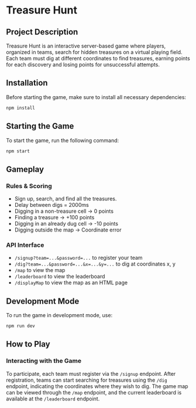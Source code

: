 # Treasure Hunt

## Project Description

Treasure Hunt is an interactive server-based game where players, organized in teams, search for hidden treasures on a virtual playing field. Each team must dig at different coordinates to find treasures, earning points for each discovery and losing points for unsuccessful attempts.

## Installation

Before starting the game, make sure to install all necessary dependencies:

```bash
npm install
```

## Starting the Game

To start the game, run the following command:

```bash
npm start
```

## Gameplay

### Rules & Scoring

- Sign up, search, and find all the treasures.
- Delay between digs = 2000ms
- Digging in a non-treasure cell -> 0 points
- Finding a treasure -> +100 points
- Digging in an already dug cell -> -10 points
- Digging outside the map -> Coordinate error

### API Interface

- `/signup?team=...&password=...` to register your team
- `/dig?team=...&password=...&x=...&y=...` to dig at coordinates x, y
- `/map` to view the map
- `/leaderboard` to view the leaderboard
- `/displayMap` to view the map as an HTML page

## Development Mode

To run the game in development mode, use:

```bash
npm run dev
```

## How to Play

### Interacting with the Game

To participate, each team must register via the `/signup` endpoint. After registration, teams can start searching for treasures using the `/dig` endpoint, indicating the coordinates where they wish to dig. The game map can be viewed through the `/map` endpoint, and the current leaderboard is available at the `/leaderboard` endpoint.
